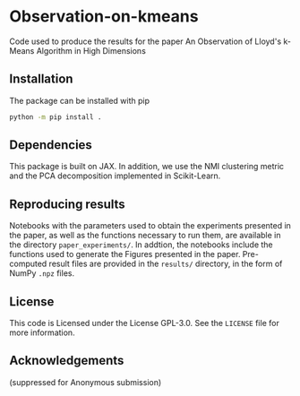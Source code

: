 # Observation-on-kmeans

Code used to produce the results for the paper An Observation of Lloyd's k-Means Algorithm in High Dimensions

## Installation

The package can be installed with pip

```bash
python -m pip install .
```

## Dependencies

This package is built on JAX. In addition, we use the NMI clustering metric and the PCA decomposition implemented in Scikit-Learn.


## Reproducing results

Notebooks with the parameters used to obtain the experiments presented in the paper, as well as the functions necessary to run them,  are available in the directory `paper_experiments/`. In addtion, the notebooks include the functions used to generate the Figures presented in the paper. Pre-computed result files are provided in the `results/` directory, in the form of NumPy `.npz` files.

## License

This code is Licensed under the License GPL-3.0. See the `LICENSE` file for more information.

## Acknowledgements

(suppressed for Anonymous submission)